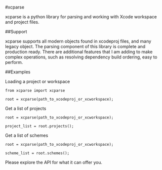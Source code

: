 #xcparse

xcparse is a python library for parsing and working with Xcode workspace and project files.

##Support

xcparse supports all modern objects found in xcodeproj files, and many legacy object. The parsing component of this library is complete and production ready. There are additional features that I am adding to make complex operations, such as resolving dependency build ordering, easy to perform.


##Examples

Loading a project or workspace

	from xcparse import xcparse
	
	root = xcparse(path_to_xcodeproj_or_xcworkspace);


Get a list of projects

	root = xcparse(path_to_xcodeproj_or_xcworkspace);
	
	project_list = root.projects();


Get a list of schemes

	root = xcparse(path_to_xcodeproj_or_xcworkspace);
	
	scheme_list = root.schemes();

Please explore the API for what it can offer you.
